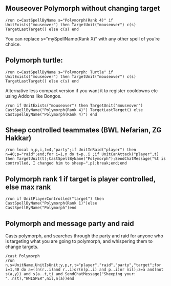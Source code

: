 ## Mouseover Polymorph without changing target
```
/run c=CastSpellByName s="Polymorph(Rank 4)" if UnitExists("mouseover") then TargetUnit("mouseover") c(s) TargetLastTarget() else c(s) end
```
You can replace s=”mySpellName(Rank X)” with any other spell of you’re choice.

 

## Polymorph turtle:   
```
/run c=CastSpellByName s="Polymorph: Turtle" if UnitExists("mouseover") then TargetUnit("mouseover") c(s) TargetLastTarget() else c(s) end
```
 

Alternative less compact version if you want it to register cooldowns etc using Addons like Bongos.   
```
/run if UnitExists("mouseover") then TargetUnit("mouseover") CastSpellByName("Polymorph(Rank 4)") TargetLastTarget() else CastSpellByName("Polymorph(Rank 4)") end
```
 

## Sheep controlled teammates (BWL Nefarian, ZG Hakkar)
```
/run local n,p,i,t=4,"party";if UnitInRaid("player") then n=40;p="raid";end;for i=1,n do t=p..i ;if UnitCanAttack("player",t) then TargetUnit(t);CastSpellByName("Polymorph");SendChatMessage("%t is controlled, I changed him to sheep~",p);break;end;end
```
 

## Polymorph rank 1 if target is player controlled, else max rank
```
/run if UnitPlayerControlled("target") then CastSpellByName("Polymorph(Rank 1)")else CastSpellByName("Polymorph")end
```
 

## Polymorph and message party and raid
Casts polymorph, and searches through the party and raid for anyone who is targeting what you are going to polymorph, and whispering them to change targets.
```
/cast Polymorph
/run n,s=UnitName,UnitIsUnit;y,p,r,t="player","raid","party","target";for i=1,40 do a=((n(r..i)and r..i)or(n(p..i) and p..i)or nil);z=a and(not s(a,y)) and s(a..t,t) and SendChatMessage("Sheeping your: "..n(t),"WHISPER",nil,n(a))end
``` 
